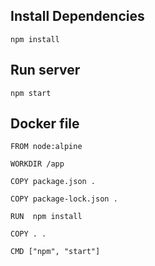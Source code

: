 ## Install Dependencies
```
npm install
```

## Run server
```
npm start
```

## Docker file
```
FROM node:alpine

WORKDIR /app

COPY package.json .

COPY package-lock.json .

RUN  npm install

COPY . .

CMD ["npm", "start"]
```